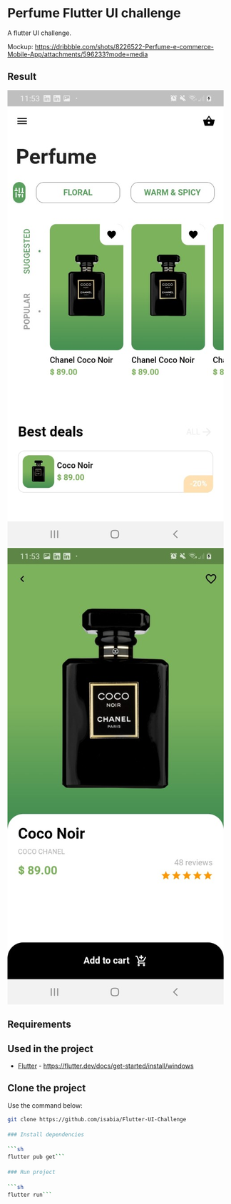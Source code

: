 # Perfume Flutter UI challenge

A flutter UI challenge.

Mockup: https://dribbble.com/shots/8226522-Perfume-e-commerce-Mobile-App/attachments/596233?mode=media

## Result

![Home Page](screenshots/challenge1.jpeg)
![Detail Page](screenshots/challenge2.jpeg)

## Requirements

## Used in the project

- [Flutter](https://flutter.dev/docs) -  https://flutter.dev/docs/get-started/install/windows 

## Clone the project

Use the command below:

```sh
git clone https://github.com/isabia/Flutter-UI-Challenge

### Install dependencies

```sh
flutter pub get```

### Run project

```sh
flutter run```
